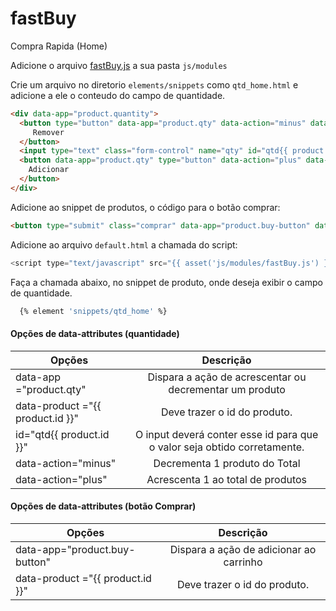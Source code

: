 # fastBuy
Compra Rapida (Home)

Adicione o arquivo [fastBuy.js](https://github.com/TaahSene/opencode-components/blob/master/fastBuy/js/molules/fastBuy.js) a sua pasta `js/modules`

Crie um arquivo no diretorio `elements/snippets` como `qtd_home.html` e adicione a ele o conteudo do campo de quantidade.

```html
<div data-app="product.quantity">
  <button type="button" data-app="product.qty" data-action="minus" data-product ="{{ product.id }}">
     Remover
  </button>
  <input type="text" class="form-control" name="qty" id="qtd{{ product.id }}" value="1">
  <button data-app="product.qty" type="button" data-action="plus" data-product ="{{ product.id }}" >
    Adicionar
  </button>
</div>
```

Adicione ao snippet de produtos, o código para o botão comprar:

```html
<button type="submit" class="comprar" data-app="product.buy-button" data-product ="{{ product.id }}" >  </button>

```

Adicione ao arquivo `default.html` a chamada do script:

```javascript
<script type="text/javascript" src="{{ asset('js/modules/fastBuy.js') }}"></script>
```

Faça a chamada abaixo, no snippet de produto, onde deseja exibir o campo de quantidade.

```sh
  {% element 'snippets/qtd_home' %}
```

#### Opções de data-attributes (quantidade)

| Opções        | Descrição     |
| ------------- |:-------------:|
| data-app ="product.qty" | Dispara a ação de acrescentar ou decrementar um produto |
| data-product ="{{ product.id }}" | Deve trazer o id do produto.  |
| id="qtd{{ product.id }}" | O input deverá conter esse id para que o valor seja obtido corretamente.|
| data-action="minus" | Decrementa 1 produto do Total |
| data-action="plus"| Acrescenta 1 ao total de produtos|

#### Opções de data-attributes (botão Comprar)

| Opções        | Descrição     |
| ------------- |:-------------:|
| data-app="product.buy-button" | Dispara a ação de adicionar ao carrinho |
| data-product ="{{ product.id }}" | Deve trazer o id do produto.  |

